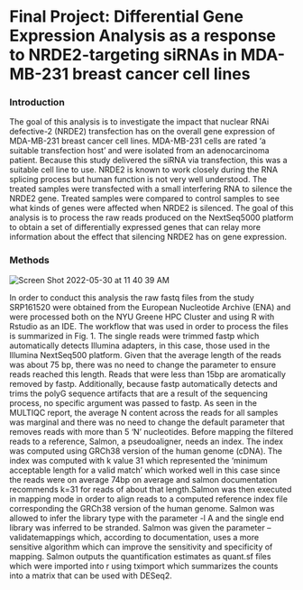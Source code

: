 # Final Project: Differential Gene Expression Analysis as a response to NRDE2-targeting siRNAs in MDA-MB-231 breast cancer cell lines

### Introduction
The goal of this analysis is to investigate the impact that nuclear RNAi defective-2 (NRDE2) transfection has on the overall gene expression of MDA-MB-231 breast cancer cell lines. MDA-MB-231 cells are rated ‘a suitable transfection host’ and were isolated from an adenocarcinoma patient. Because this study delivered the siRNA via transfection, this was a suitable cell line to use. NRDE2
is known to work closely during the RNA splicing process but human function is not very well understood. The treated samples were transfected with a small interfering RNA to silence the NRDE2 gene. Treated samples were compared to control samples to see what kinds of genes were affected when NRDE2 is silenced. The goal of this analysis is to process the raw reads produced on the NextSeq5000 platform to obtain a set of differentially expressed genes that can relay more information about the effect that
silencing NRDE2 has on gene expression.

### Methods
![Screen Shot 2022-05-30 at 11 40 39 AM](https://user-images.githubusercontent.com/90015489/171025350-765a8e5e-e288-48d5-ab0d-bd3b041d0d0b.png)

In order to conduct this analysis the raw fastq files from the study SRP161520 were obtained from the European Nucleotide Archive (ENA) and were processed both on the NYU Greene HPC Cluster and using R with Rstudio as an IDE. The workflow that was used in order to process the files is summarized in Fig. 1. The single reads were trimmed fastp which automatically detects Illumina adapters, in this case, those used in the Illumina NextSeq500 platform. Given that the average length of the reads was about 75 bp, there was no need to change the parameter to ensure reads reached this length. Reads that were less than 15bp are aromatically removed by fastp. Additionally, because fastp automatically detects and trims the polyG sequence artifacts that are a result of the sequencing process, no specific argument was passed to fastp. As seen in the MULTIQC report, the average N content across the reads for all samples was marginal and there was no need to change the default parameter that removes reads with more than 5 ‘N’ nucleotides. 
Before mapping the filtered reads to a reference, Salmon, a pseudoaligner, needs an index. The index was computed using
GRCh38 version of the human genome (cDNA). The index was computed with k value 31 which represented the ‘minimum acceptable length for a valid match’ which worked well in this case since the reads were on average 74bp on average and salmon documentation recommends k=31 for reads of about that length.Salmon was then executed in mapping mode in order to align reads to a computed reference index file corresponding the GRCh38 version of the human genome. Salmon was allowed to infer the library type with the parameter -l A and the single end library was inferred to be stranded. Salmon was given the parameter –validatemappings which, according to documentation, uses a more sensitive algorithm which can improve the sensitivity and specificity of mapping. Salmon outputs the quantification estimates as quant.sf files which were imported into r using tximport which summarizes the counts into a matrix that can be used with DESeq2.
